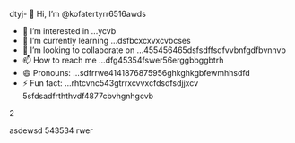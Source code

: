 dtyj- 👋 Hi, I’m @kofatertyrr6516awds
- 👀 I’m interested in ...ycvb
- 🌱 I’m currently learning ...dsfbcxcxvxcvbcses
- 💞️ I’m looking to collaborate on ...455456465dsfsdffsdfvvbnfgdfbvnnvb
- 📫 How to reach me ...dfg45354fswer56erggbbggbtrh
- 😄 Pronouns: ...sdfrrwe4141876875956ghkghkgbfewmhhsdfd
- ⚡ Fun fact: ...rhtcvnc543gtrrxcvvxcfdsdfsdjjxcv
5sfdsadfrththvdf4877cbvhgnhgcvb
<!---cbm
kofatertyrr/kofatertyrr is a ✨ special ✨ repository because its `README.md` (this file) appears on your GitHub profile.
You can click the Preview link to take a look at your changes.e2vbcc
--->2
asdewsd
543534
rwer

